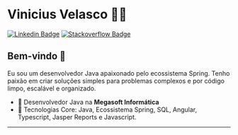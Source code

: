 # Vinicius Velasco :man_technologist:
[![Linkedin Badge](https://img.shields.io/badge/-LinkedIn-blue?style=flat-square&logo=Linkedin&logoColor=white&link=https://www.linkedin.com/in/velasco-vinicius/)](https://www.linkedin.com/in/velasco-vinicius/)
[![Stackoverflow Badge](https://img.shields.io/badge/-Stackoverflow-4CA143?style=flat-square&logo=Stackoverflow&logoColor=white&link=https://pt.stackoverflow.com/users/68294/velasco)](https://pt.stackoverflow.com/users/68294/velasco)

## Bem-vindo 👋

Eu sou um desenvolvedor Java apaixonado pelo ecossistema Spring. Tenho paixão em criar soluções simples para problemas complexos e por código limpo, escalável e organizado.

- :office: Desenvolvedor Java na **Megasoft Informática**
- :blue_heart: Tecnologias Core: Java, Ecossistema Spring, SQL, Angular, Typescript, Jasper Reports e Javascript.

---
